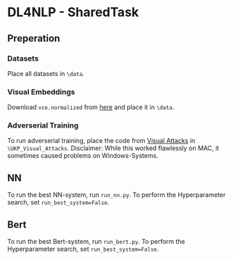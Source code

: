 # DL4NLP - SharedTask

## Preperation

### Datasets

Place all datasets in ``\data``.

### Visual Embeddings

Download ``vce.normalized`` from [here](https://public.ukp.informatik.tu-darmstadt.de/naacl2019-like-humans-visual-attacks/) and place it in ``\data``.

### Adverserial Training

To run adverserial training, place the code from [Visual Attacks](https://github.com/UKPLab/naacl2019-like-humans-visual-attacks) in ``\UKP_Visual_Attacks``.
Disclaimer: While this worked flawlessly on MAC, it sometimes caused problems on Windows-Systems.

## NN

To run the best NN-system, run ``run_nn.py``.
To perform the Hyperparameter search, set ``run_best_system=False``.

## Bert

To run the best Bert-system, run ``run_bert.py``.
To perform the Hyperparameter search, set ``run_best_system=False``.